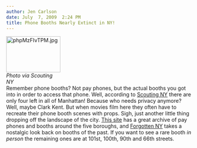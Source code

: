 ```yaml
---
author: Jen Carlson
date: July  7, 2009  2:24 PM
title: Phone Booths Nearly Extinct in NY!
---
```


<p><span class="mt-enclosure mt-enclosure-image" style="display: inline;"> </span></p><div class="image-right" style=" width:146px; "> <img alt="phpMzFIvTPM.jpg" src="https://web.archive.org/web/20130309040006im_/http://gothamist.com/attachments/arts_jen/phpMzFIvTPM.jpg" width="146" height="97"> <br> <i><span class="photo_caption">Photo via Scouting NY</span></i></div> Remember phone booths? Not pay phones, but the actual booths you got into in order to access that phone. Well, according to <a href="https://web.archive.org/web/20130309040006/http://www.scoutingny.com/?p=852">Scouting NY</a> there are only four left in all of Manhattan! Because who needs privacy anymore? Well, maybe Clark Kent. But when movies film here they often have to recreate their phone booth scenes with props. Sigh, just another little thing dropping off the landscape of the city. <a href="https://web.archive.org/web/20130309040006/http://www.payphone-project.com/gallery/New_York_City">This site</a> has a great archive of pay phones and booths around the five boroughs, and <a href="https://web.archive.org/web/20130309040006/http://www.forgotten-ny.com/STREET%20SCENES/booths/phonebooth.html">Forgotten NY</a> takes a nostalgic look back on booths of the past. If you want to see a rare booth <em>in person</em> the remaining ones are at 101st, 100th, 90th and 66th streets.<p></p>